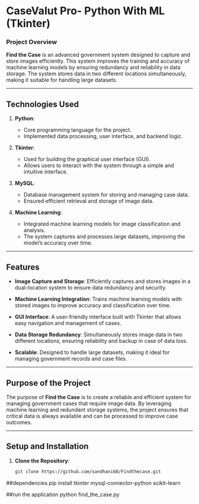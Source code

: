 # CaseValut Pro- Python With ML (Tkinter)

### Project Overview
**Find the Case** is an advanced government system designed to capture and store images efficiently. This system improves the training and accuracy of machine learning models by ensuring redundancy and reliability in data storage. The system stores data in two different locations simultaneously, making it suitable for handling large datasets.

---

## Technologies Used

1. **Python**:
   - Core programming language for the project.
   - Implemented data processing, user interface, and backend logic.

2. **Tkinter**:
   - Used for building the graphical user interface (GUI).
   - Allows users to interact with the system through a simple and intuitive interface.

3. **MySQL**:
   - Database management system for storing and managing case data.
   - Ensured efficient retrieval and storage of image data.

4. **Machine Learning**:
   - Integrated machine learning models for image classification and analysis.
   - The system captures and processes large datasets, improving the model’s accuracy over time.

---

## Features

- **Image Capture and Storage**: Efficiently captures and stores images in a dual-location system to ensure data redundancy and security.
  
- **Machine Learning Integration**: Trains machine learning models with stored images to improve accuracy and classification over time.

- **GUI Interface**: A user-friendly interface built with Tkinter that allows easy navigation and management of cases.

- **Data Storage Redundancy**: Simultaneously stores image data in two different locations, ensuring reliability and backup in case of data loss.

- **Scalable**: Designed to handle large datasets, making it ideal for managing government records and case files.

---

## Purpose of the Project

The purpose of **Find the Case** is to create a reliable and efficient system for managing government cases that require image data. By leveraging machine learning and redundant storage systems, the project ensures that critical data is always available and can be processed to improve case outcomes.

---

## Setup and Installation

1. **Clone the Repository**:
   ```bash
   git clone https://github.com/sandhani60/Findthecase.git
##dependencies
pip install tkinter mysql-connector-python scikit-learn


##run the application
python find_the_case.py

